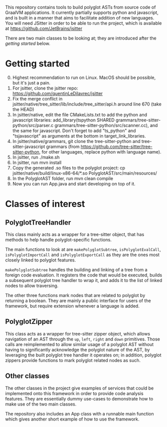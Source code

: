 This repository contains tools to build polyglot ASTs from source code of GraalVM applications. It currently partially supports python and javascript, and is built in a manner that aims to facilitate addition of new languages.  
You will need JSitter in order to be able to run the project, which is available at https://github.com/JetBrains/jsitter  

There are two main classes to be looking at; they are introduced after the _getting started_ below.

# Getting started

0. Highest recommendation to run on Linux. MacOS should be possible, but it's just a pain.
1. For jsitter, clone the jsitter repo: https://github.com/quentinLeDilavrec/jsitter
2. Fix the merge conflict in jsitter/native/tree_sitter/lib/include/tree_sitter/api.h around line 670 (take the HEAD)
3. In jsitter/native, edit the file CMakeLists.txt to add the python and javascript libraries: add_library(tspython SHARED grammars/tree-sitter-python/src/parser.c grammars/tree-sitter-python/src/scanner.cc), and the same for javascript. Don't forget to add "ts_python" and "tsjavascript" as arguments at the bottom in target_link_libraries.
4. In jsitter/native/grammars, git clone the tree-sitter-python and tree-sitter-javascript grammars (from https://github.com/tree-sitter/tree-sitter-python, for other languages, replace python with language name).
5. In jsitter, run ./make.sh
6. In jsitter, run mvn install
7. Copy the generated .so files to the polyglot project: cp jsitter/native/build/linux-x86-64/\*.so PolyglotAST/src/main/resources/
8. In the PolyglotAST folder, run mvn clean compile
9. Now you can run App.java and start developing on top of it.

# Classes of interest

## PolyglotTreeHandler

This class mainly acts as a wrapper for a tree-sitter object, that has methods to help handle polyglot-specific functions. 

The main functions to look at are `makePolyglotSubtree`, `isPolyglotEvalCall`, `isPolyglotImportCall` and `isPolyglotExportCall` as they are the ones most closely linked to polyglot features. 

`makePolyglotSubtree` handles the building and linking of a tree from a foreign code evaluation. It registers the code that would be executed, builds a subsequent polyglot tree handler to wrap it, and adds it to the list of linked nodes to allow traversing.

The other three functions mark nodes that are related to polyglot by returning a boolean. They are mainly a public interface for users of the framework, but require extension whenever a language is added.

## PolyglotZipper

This class acts as a wrapper for tree-sitter zipper object, which allows navigation of an AST through the `up`, `left`, `right` and `down` primitives. Those calls are reimplemented to allow similar usage of a polyglot AST without having to significantly acknowledge the polyglot nature of the AST, by leveraging the built polyglot tree handler it operates on; in addition, polyglot zippers provide functions to mark polyglot related nodes as such.

## Other classes

The other classes in the project give examples of services that could be implemented onto this framework in order to provide code analysis features. They are essentially dummy use-cases to demonstrate how to make use of the two main classes.

The repository also includes an App class with a runnable main function which gives another short example of how to use the framework.

